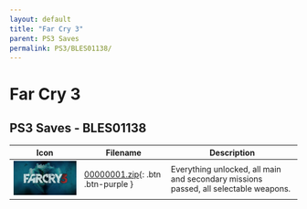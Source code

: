 ```yaml
---
layout: default
title: "Far Cry 3"
parent: PS3 Saves
permalink: PS3/BLES01138/
---
```

# Far Cry 3

## PS3 Saves - BLES01138

| Icon | Filename | Description |
|------|----------|-------------|
| ![Far Cry 3](ICON0.PNG) | [00000001.zip](00000001.zip){: .btn .btn-purple } | Everything unlocked, all main and secondary missions passed, all selectable weapons. |
